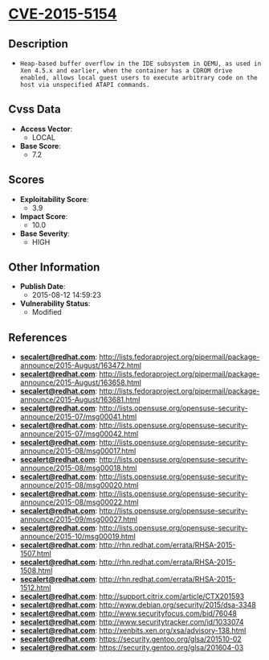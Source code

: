 
# [CVE-2015-5154](http://lists.fedoraproject.org/pipermail/package-announce/2015-August/163472.html)

## Description

- `Heap-based buffer overflow in the IDE subsystem in QEMU, as used in Xen 4.5.x and earlier, when the container has a CDROM drive enabled, allows local guest users to execute arbitrary code on the host via unspecified ATAPI commands.`

## Cvss Data

- **Access Vector**:
  - LOCAL
- **Base Score**:
  - 7.2

## Scores

- **Exploitability Score**:
  - 3.9
- **Impact Score**:
  - 10.0
- **Base Severity**:
  - HIGH

## Other Information

- **Publish Date**:
  - 2015-08-12 14:59:23
- **Vulnerability Status**:
  - Modified

## References

- **secalert@redhat.com**: http://lists.fedoraproject.org/pipermail/package-announce/2015-August/163472.html
- **secalert@redhat.com**: http://lists.fedoraproject.org/pipermail/package-announce/2015-August/163658.html
- **secalert@redhat.com**: http://lists.fedoraproject.org/pipermail/package-announce/2015-August/163681.html
- **secalert@redhat.com**: http://lists.opensuse.org/opensuse-security-announce/2015-07/msg00041.html
- **secalert@redhat.com**: http://lists.opensuse.org/opensuse-security-announce/2015-07/msg00042.html
- **secalert@redhat.com**: http://lists.opensuse.org/opensuse-security-announce/2015-08/msg00017.html
- **secalert@redhat.com**: http://lists.opensuse.org/opensuse-security-announce/2015-08/msg00018.html
- **secalert@redhat.com**: http://lists.opensuse.org/opensuse-security-announce/2015-08/msg00020.html
- **secalert@redhat.com**: http://lists.opensuse.org/opensuse-security-announce/2015-08/msg00022.html
- **secalert@redhat.com**: http://lists.opensuse.org/opensuse-security-announce/2015-09/msg00027.html
- **secalert@redhat.com**: http://lists.opensuse.org/opensuse-security-announce/2015-10/msg00019.html
- **secalert@redhat.com**: http://rhn.redhat.com/errata/RHSA-2015-1507.html
- **secalert@redhat.com**: http://rhn.redhat.com/errata/RHSA-2015-1508.html
- **secalert@redhat.com**: http://rhn.redhat.com/errata/RHSA-2015-1512.html
- **secalert@redhat.com**: http://support.citrix.com/article/CTX201593
- **secalert@redhat.com**: http://www.debian.org/security/2015/dsa-3348
- **secalert@redhat.com**: http://www.securityfocus.com/bid/76048
- **secalert@redhat.com**: http://www.securitytracker.com/id/1033074
- **secalert@redhat.com**: http://xenbits.xen.org/xsa/advisory-138.html
- **secalert@redhat.com**: https://security.gentoo.org/glsa/201510-02
- **secalert@redhat.com**: https://security.gentoo.org/glsa/201604-03
